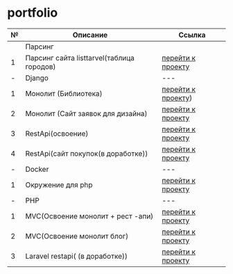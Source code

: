 # portfolio

| № | Описание| Ссылка |
|---|---|---|
|  | Парсинг ||
| 1 | Парсинг сайта listtarvel(таблица городов) | [перейти к проекту]() |
| - | Django | --- |
| 1 |Монолит (Библиотека) | [перейти к проекту](https://github.com/RMS1t/portfolio/tree/main/Django/Pet-projects/LocalLibrary)) |
| 2 | Монолит (Сайт заявок для дизайна) | [перейти к проекту](https://github.com/RMS1t/portfolio/tree/main/Django/Pet-projects/OrderBoard) |
| 3 | RestApi(освоение) | [перейти к проекту](https://github.com/RMS1t/portfolio/tree/main/Django/Pet-projects/SomeApiActions) |
| 4 | RestApi(сайт покупок(в доработке)) | [перейти к проекту](https://github.com/RMS1t/portfolio/tree/main/Django/Pet-projects/RestSimpleBuy/simplebuy) |
| - | Docker | --- |
| 1 | Окружение для php | [перейти к проекту](https://github.com/RMS1t/portfolio/tree/main/Docker/php-docker) |
| - | PHP | --- |
| 1 |MVC(Освоение монолит + рест -апи) | [перейти к проекту](https://github.com/RMS1t/portfolio/tree/main/PHP/Pet-projects/MVC_1) |
| 2 | MVC(Освоение монолит блог) | [перейти к проекту]() |
| 3 | Laravel restapi( (в доработке)) | [перейти к проекту](https://github.com/RMS1t/portfolio/tree/main/PHP/Pet-projects/Some_API_Actions) |



